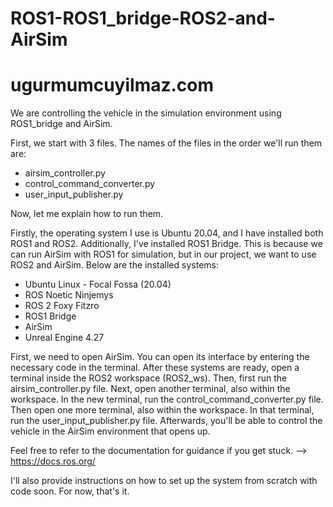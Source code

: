 # ROS1-ROS1_bridge-ROS2-and-AirSim
# ugurmumcuyilmaz.com

We are controlling the vehicle in the simulation environment using ROS1_bridge and AirSim.

First, we start with 3 files. The names of the files in the order we'll run them are:

- airsim_controller.py
- control_command_converter.py
- user_input_publisher.py

Now, let me explain how to run them.

Firstly, the operating system I use is Ubuntu 20.04, and I have installed both ROS1 and ROS2. Additionally, I've installed ROS1 Bridge. This is because we can run AirSim with ROS1 for simulation, but in our project, we want to use ROS2 and AirSim. Below are the installed systems:

- Ubuntu Linux - Focal Fossa (20.04)
- ROS Noetic Ninjemys
- ROS 2 Foxy Fitzro
- ROS1 Bridge
- AirSim
- Unreal Engine 4.27

First, we need to open AirSim. You can open its interface by entering the necessary code in the terminal. After these systems are ready, open a terminal inside the ROS2 workspace (ROS2_ws). Then, first run the airsim_controller.py file. Next, open another terminal, also within the workspace. In the new terminal, run the control_command_converter.py file. Then open one more terminal, also within the workspace. In that terminal, run the user_input_publisher.py file. Afterwards, you'll be able to control the vehicle in the AirSim environment that opens up.

Feel free to refer to the documentation for guidance if you get stuck. --> https://docs.ros.org/

I'll also provide instructions on how to set up the system from scratch with code soon. For now, that's it.

